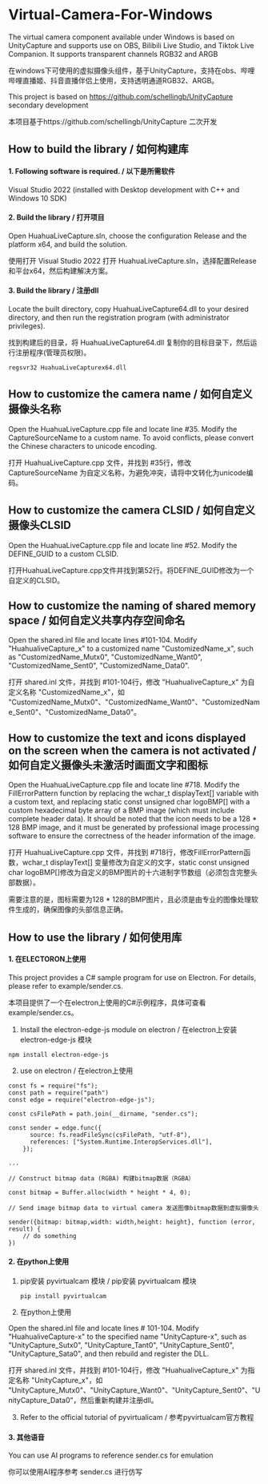 # Virtual-Camera-For-Windows
The virtual camera component available under Windows is based on UnityCapture and supports use on OBS, Bilibili Live Studio, and Tiktok Live Companion. It supports transparent channels RGB32 and ARGB

在windows下可使用的虚拟摄像头组件，基于UnityCapture，支持在obs、哔哩哔哩直播姬、抖音直播伴侣上使用，支持透明通道RGB32、ARGB。

This project is based on https://github.com/schellingb/UnityCapture secondary development

本项目基于https://github.com/schellingb/UnityCapture 二次开发

## How to build the library / 如何构建库

#### 1. Following software is required. / 以下是所需软件

Visual Studio 2022 (installed with Desktop development with C++ and Windows 10 SDK)

#### 2. Build the library / 打开项目

Open HuahuaLiveCapture.sln, choose the configuration Release and the platform x64, and build the solution.
  
使用打开 Visual Studio 2022 打开 HuahuaLiveCapture.sln，选择配置Release和平台x64，然后构建解决方案。

#### 3. Build the library / 注册dll

Locate the built directory, copy HuahuaLiveCapture64.dll to your desired directory, and then run the registration program (with administrator privileges).

找到构建后的目录，将 HuahuaLiveCapture64.dll 复制你的目标目录下，然后运行注册程序(管理员权限)。
    

```regsvr32 HuahuaLiveCapturex64.dll```


## How to customize the camera name / 如何自定义摄像头名称
Open the HuahuaLiveCapture.cpp file and locate line #35. Modify the CaptureSourceName to a custom name. To avoid conflicts, please convert the Chinese characters to unicode encoding. 

打开 HuahuaLiveCapture.cpp 文件，并找到 #35行，修改 CaptureSourceName 为自定义名称，为避免冲突，请将中文转化为unicode编码。

## How to customize the camera CLSID / 如何自定义摄像头CLSID
Open the HuahuaLiveCapture.cpp file and locate line #52. Modify the DEFINE_GUID to a custom CLSID.

打开HuahuaLiveCapture.cpp文件并找到第52行。将DEFINE_GUID修改为一个自定义的CLSID。

## How to customize the naming of shared memory space / 如何自定义共享内存空间命名
Open the shared.inl file and locate lines #101-104. Modify "HuahualiveCapture_x" to a customized name "CustomizedName_x", such as "CustomizedName_Mutx0", "CustomizedName_Want0", "CustomizedName_Sent0", "CustomizedName_Data0".

打开 shared.inl 文件，并找到 #101-104行，修改 "HuahualiveCapture_x" 为自定义名称 "CustomizedName_x"，如 "CustomizedName_Mutx0"、"CustomizedName_Want0"、"CustomizedName_Sent0"、"CustomizedName_Data0"。

## How to customize the text and icons displayed on the screen when the camera is not activated / 如何自定义摄像头未激活时画面文字和图标

Open the HuahuaLiveCapture.cpp file and locate line #718. Modify the FillErrorPattern function by replacing the wchar_t displayText[] variable with a custom text, and replacing static const unsigned char logoBMP[] with a custom hexadecimal byte array of a BMP image (which must include complete header data).
It should be noted that the icon needs to be a 128 * 128 BMP image, and it must be generated by professional image processing software to ensure the correctness of the header information of the image.

打开 HuahuaLiveCapture.cpp 文件，并找到 #718行，修改FillErrorPattern函数，wchar_t displayText[] 变量修改为自定义的文字，static const unsigned char logoBMP[]修改为自定义的BMP图片的十六进制字节数组（必须包含完整头部数据）。

需要注意的是，图标需要为128 * 128的BMP图片，且必须是由专业的图像处理软件生成的，确保图像的头部信息正确。

## How to use the library / 如何使用库

#### 1. 在ELECTORON上使用

This project provides a C# sample program for use on Electron. For details, please refer to example/sender.cs.

本项目提供了一个在electron上使用的C#示例程序，具体可查看 example/sender.cs。

1. Install the electron-edge-js module on electron / 在electron上安装 electron-edge-js 模块

```npm install electron-edge-js```

2. use on electron / 在electron上使用
```
const fs = require("fs");
const path = require("path")
const edge = require("electron-edge-js");

const csFilePath = path.join(__dirname, "sender.cs");

const sender = edge.func({
      source: fs.readFileSync(csFilePath, "utf-8"),
      references: ["System.Runtime.InteropServices.dll"],
    });

...

// Construct bitmap data (RGBA) 构建bitmap数据（RGBA）

const bitmap = Buffer.alloc(width * height * 4, 0);

// Send image bitmap data to virtual camera 发送图像bitmap数据到虚拟摄像头

sender({bitmap: bitmap,width: width,height: height}, function (error, result) {
    // do something
})
```

#### 2. 在python上使用

1. pip安装 pyvirtualcam 模块 / pip安装 pyvirtualcam 模块

    ```pip install pyvirtualcam```

2. 在python上使用
   
Open the shared.inl file and locate lines # 101-104. Modify "HuahualiveCapture-x" to the specified name "UnityCapture-x", such as "UnityCapture_Sutx0", "UnityCapture_Tant0", "UnityCapture_Sent0", "UnityCapture_Sata0", and then rebuild and register the DLL.

打开 shared.inl 文件，并找到 #101-104行，修改 "HuahualiveCapture_x" 为指定名称 "UnityCapture_x"，如 "UnityCapture_Mutx0"、"UnityCapture_Want0"、"UnityCapture_Sent0"、"UnityCapture_Data0"，然后重新构建并注册dll。

3. Refer to the official tutorial of pyvirtualicam / 参考pyvirtualcam官方教程

#### 3. 其他语音

You can use AI programs to reference sender.cs for emulation

你可以使用AI程序参考 sender.cs 进行仿写